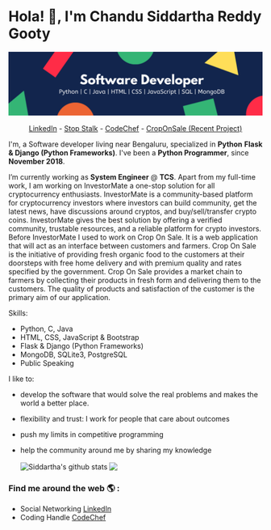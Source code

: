 # Hola! 👋, I'm Chandu Siddartha Reddy Gooty
![logo](https://github.com/siddartha19/siddartha19/blob/master/Software%20Developer.png)

<p align="center">
  <a href="https://www.linkedin.com/in/siddartha19/">LinkedIn</a> -
  <a href="https://www.stopstalk.com/user/profile/siddartha19">Stop Stalk</a> -
  <a href="https://www.codechef.com/users/chandu519">CodeChef</a> -
  <a href="http://farmfork.herokuapp.com/">CropOnSale (Recent Project)</a>
</p>

I'm, a Software developer living near Bengaluru, specialized in **Python** **Flask & Django (Python Frameworks)**. I've been a **Python Programmer**, since **November 2018**. 

I’m currently working as **System Engineer** @ **TCS**. Apart from my full-time work, I am working on InvestorMate a one-stop solution for all cryptocurrency enthusiasts. InvestorMate is a community-based platform for cryptocurrency investors where investors can build community, get the latest news, have discussions around cryptos, and buy/sell/transfer crypto coins. InvestorMate gives the best solution by offering a verified community, trustable resources, and a reliable platform for crypto investors.  Before InvestorMate I used to work on Crop On Sale. It is a web application that will act as an interface between customers and farmers. Crop On Sale is the initiative of providing fresh organic food to the customers at their doorsteps with free home delivery and with premium quality and rates specified by the government. Crop On Sale provides a market chain to farmers by collecting their products in fresh form and delivering them to the customers. The quality of products and satisfaction of the customer is the primary aim of our application.

Skills:
- Python, C, Java
- HTML, CSS, JavaScript & Bootstrap
- Flask & Django (Python Frameworks)
- MongoDB, SQLite3, PostgreSQL
- Public Speaking

I like to:
- develop the software that would solve the real problems and makes the world a better place.
- flexibility and trust: I work for people that care about outcomes
- push my limits in competitive programming
- help the community around me by sharing my knowledge


  <img align="center" src="https://github-readme-stats.vercel.app/api/top-langs/?username=siddartha19&title_color=fff&text_color=9f9f9f&bg_color=151515&hide=jupyter%20notebook" alt="Siddartha's github stats" />



  <img align="center" src="https://github-readme-stats.vercel.app/api?username=siddartha19&hide=issues&count_private=true&show_icons=true&title_color=fff&icon_color=79ff97&text_color=9f9f9f&bg_color=151515&line_height=40" />


### Find me around the web 🌎 :
- Social Networking [LinkedIn](https://www.linkedin.com/in/siddartha19/)
- Coding Handle [CodeChef](https://www.codechef.com/users/chandu519)
